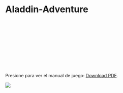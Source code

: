 # Aladdin-Adventure

<object data="https://github.com/eli17048/Aladdin-Adventure/blob/main/Manual.pdf" type="application/pdf" width="700px" height="700px">
    <embed src="https://github.com/eli17048/Aladdin-Adventure/blob/main/Manual.pdf">
        <p>Presione para ver el manual de juego: <a href="https://github.com/eli17048/Aladdin-Adventure/blob/main/Manual.pdf">Download PDF</a>.</p>
    </embed>
</object>

![](Agrabah.gif)